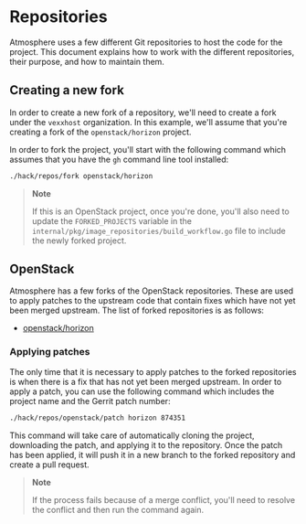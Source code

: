 # Repositories

Atmosphere uses a few different Git repositories to host the code for the
project.  This document explains how to work with the different repositories,
their purpose, and how to maintain them.

## Creating a new fork

In order to create a new fork of a repository, we'll need to create a fork
under the `vexxhost` organization.  In this example, we'll assume that you're
creating a fork of the `openstack/horizon` project.

In order to fork the project, you'll start with the following command which
assumes that you have the `gh` command line tool installed:

```bash
./hack/repos/fork openstack/horizon
```

> **Note**
>
> If this is an OpenStack project, once you're done, you'll also need to update
> the `FORKED_PROJECTS` variable in the
> `internal/pkg/image_repositories/build_workflow.go` file to include the newly
> forked project.

## OpenStack

Atmosphere has a few forks of the OpenStack repositories.  These are used to
apply patches to the upstream code that contain fixes which have not yet been
merged upstream.  The list of forked repositories is as follows:

* [openstack/horizon](https://github.com/vexxhost/horizon)

### Applying patches

The only time that it is necessary to apply patches to the forked repositories
is when there is a fix that has not yet been merged upstream.  In order to
apply a patch, you can use the following command which includes the project
name and the Gerrit patch number:

```bash
./hack/repos/openstack/patch horizon 874351
```

This command will take care of automatically cloning the project, downloading
the patch, and applying it to the repository.  Once the patch has been applied,
it will push it in a new branch to the forked repository and create a pull
request.

> **Note**
>
> If the process fails because of a merge conflict, you'll need to resolve the
> conflict and then run the command again.
